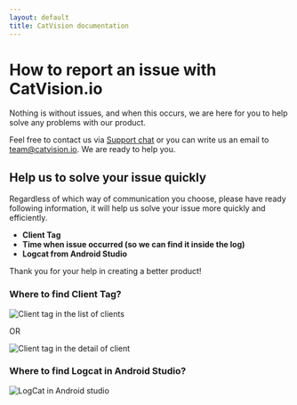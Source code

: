 ```yaml
---
layout: default
title: CatVision documentation
---
```


# How to report an issue with CatVision.io

Nothing is without issues, and when this occurs, we are here for you to help solve any problems with our product.

Feel free to contact us via [Support chat](https://tawk.to/chat/5978bc920d1bb37f1f7a5f6a/default/?$_tawk_popout=true) or you can write us an email to [team@catvision.io](mailto:team@catvision.io). We are ready to help you.


## Help us to solve your issue quickly

Regardless of which way of communication you choose, please have ready following information, it will help us solve your issue more quickly and efficiently.

* **Client Tag**
* **Time when issue occurred \(so we can find it inside the log\)**
* **Logcat from Android Studio**

Thank you for your help in creating a better product!

### Where to find Client Tag?

![Client tag in the list of clients]({{site.baseurl}}/catvision/assets/images/cvio_client_tag_location_2.png)

OR

![Client tag in the detail of client]({{site.baseurl}}/catvision/assets/images/cvio_client_tag_location_1.png)

### Where to find Logcat in Android Studio?

![LogCat in Android studio]({{site.baseurl}}/catvision/assets/images/cvio_android_studio_logcat.png)




